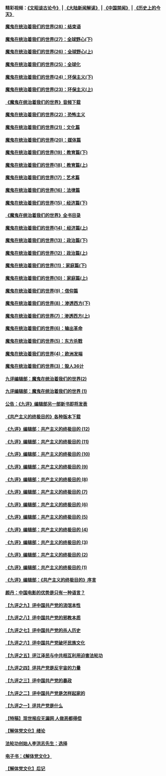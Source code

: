 #### 精彩视频：[《文昭谈古论今》](https://github.com/gfw-breaker/wenzhao/blob/master/README.md?t=01080630) | [《大陆新闻解读》](https://github.com/gfw-breaker/ntdtv-comedy/blob/master/README.md?t=01080630) | [《中国禁闻》](https://github.com/gfw-breaker/ntdtv-news/blob/master/README.md?t=01080630) | [《历史上的今天》](https://github.com/gfw-breaker/today-in-history/blob/master/README.md?t=01080630) 

#### [魔鬼在统治着我们的世界(28)：结束语](../pages/nsc422/n10936246.md?t=01080630) 

#### [魔鬼在统治着我们的世界(27)：全球野心(下)](../pages/nsc422/n10928319.md?t=01080630) 

#### [魔鬼在统治着我们的世界(26)：全球野心(上)](../pages/nsc422/n10900318.md?t=01080630) 

#### [魔鬼在统治着我们的世界(25)：全球化](../pages/nsc422/n10788205.md?t=01080630) 

#### [魔鬼在统治着我们的世界(24)：环保主义(下)](../pages/nsc422/n10695307.md?t=01080630) 

#### [魔鬼在统治着我们的世界(23)：环保主义(上)](../pages/nsc422/n10688613.md?t=01080630) 

#### [《魔鬼在统治着我们的世界》音频下载](../pages/nsc422/n10635553.md?t=01080630) 

#### [魔鬼在统治着我们的世界(22)：恐怖主义](../pages/nsc422/n10614727.md?t=01080630) 

#### [魔鬼在统治着我们的世界(21)：文化篇](../pages/nsc422/n10597706.md?t=01080630) 

#### [魔鬼在统治着我们的世界(20)：媒体篇](../pages/nsc422/n10586579.md?t=01080630) 

#### [魔鬼在统治着我们的世界(19)：教育篇(下)](../pages/nsc422/n10564808.md?t=01080630) 

#### [魔鬼在统治着我们的世界(18)：教育篇(上)](../pages/nsc422/n10526970.md?t=01080630) 

#### [魔鬼在统治着我们的世界(17)：艺术篇](../pages/nsc422/n10499093.md?t=01080630) 

#### [魔鬼在统治着我们的世界(16)：法律篇](../pages/nsc422/n10485969.md?t=01080630) 

#### [魔鬼在统治着我们的世界(15)：经济篇(下)](../pages/nsc422/n10469975.md?t=01080630) 

#### [《魔鬼在统治着我们的世界》全书目录](../pages/nsc422/n10464261.md?t=01080630) 

#### [魔鬼在统治着我们的世界(14)：经济篇(上)](../pages/nsc422/n10457370.md?t=01080630) 

#### [魔鬼在统治着我们的世界(13)：政治篇(下)](../pages/nsc422/n10448270.md?t=01080630) 

#### [魔鬼在统治着我们的世界(12)：政治篇(上)](../pages/nsc422/n10444576.md?t=01080630) 

#### [魔鬼在统治着我们的世界(11)：家庭篇(下)](../pages/nsc422/n10440961.md?t=01080630) 

#### [魔鬼在统治着我们的世界(10)：家庭篇(上)](../pages/nsc422/n10435448.md?t=01080630) 

#### [魔鬼在统治着我们的世界(9)：信仰篇](../pages/nsc422/n10432159.md?t=01080630) 

#### [魔鬼在统治着我们的世界(8)：渗透西方(下)](../pages/nsc422/n10429603.md?t=01080630) 

#### [魔鬼在统治着我们的世界(7)：渗透西方(上)](../pages/nsc422/n10426013.md?t=01080630) 

#### [魔鬼在统治着我们的世界(6)：输出革命](../pages/nsc422/n10421536.md?t=01080630) 

#### [魔鬼在统治着我们的世界(5)：东方杀戮](../pages/nsc422/n10417707.md?t=01080630) 

#### [魔鬼在统治着我们的世界(4)：欧洲发端](../pages/nsc422/n10414890.md?t=01080630) 

#### [魔鬼在统治着我们的世界(3)：毁人36计](../pages/nsc422/n10411583.md?t=01080630) 

#### [九评编辑部：魔鬼在统治着我们的世界(2)](../pages/nsc422/n10410036.md?t=01080630) 

#### [九评编辑部：魔鬼在统治着我们的世界 (1)](../pages/nsc422/n10406825.md?t=01080630) 

#### [公告：《九评》编辑部另一部新书即将发表](../pages/nsc422/n10405104.md?t=01080630) 

#### [《共产主义的终极目的》各种版本下载](../pages/nsc422/n10022138.md?t=01080630) 

#### [《九评》编辑部：共产主义的终极目的 (12)](../pages/nsc422/n9933272.md?t=01080630) 

#### [《九评》编辑部：共产主义的终极目的 (11)](../pages/nsc422/n9924973.md?t=01080630) 

#### [《九评》编辑部：共产主义的终极目的 (10)](../pages/nsc422/n9920883.md?t=01080630) 

#### [《九评》编辑部：共产主义的终极目的 (9)](../pages/nsc422/n9916363.md?t=01080630) 

#### [《九评》编辑部：共产主义的终极目的 (8)](../pages/nsc422/n9912488.md?t=01080630) 

#### [《九评》编辑部：共产主义的终极目的 (7)](../pages/nsc422/n9901176.md?t=01080630) 

#### [《九评》编辑部：共产主义的终极目的 (6)](../pages/nsc422/n9899359.md?t=01080630) 

#### [《九评》编辑部：共产主义的终极目的 (5)](../pages/nsc422/n9893174.md?t=01080630) 

#### [《九评》编辑部：共产主义的终极目的 (4)](../pages/nsc422/n9891246.md?t=01080630) 

#### [《九评》编辑部：共产主义的终极目的 (3)](../pages/nsc422/n9879879.md?t=01080630) 

#### [《九评》编辑部：共产主义的终极目的 (2)](../pages/nsc422/n9876205.md?t=01080630) 

#### [《九评》编辑部：共产主义的终极目的 (1)](../pages/nsc422/n9865857.md?t=01080630) 

#### [《九评》编辑部：《共产主义的终极目的》序言](../pages/nsc422/n9862666.md?t=01080630) 

#### [颜丹：中国电影的优势是只有一种语言？](../pages/nsc422/n9583062.md?t=01080630) 

#### [【九评之九】评中国共产党的流氓本性](../pages/nsc422/n737542.md?t=01080630) 

#### [【九评之八】评中国共产党的邪教本质](../pages/nsc422/n735942.md?t=01080630) 

#### [【九评之七】评中国共产党的杀人历史](../pages/nsc422/n733806.md?t=01080630) 

#### [【九评之六】评中国共产党破坏民族文化](../pages/nsc422/n731667.md?t=01080630) 

#### [【九评之五】评江泽民与中共相互利用迫害法轮功](../pages/nsc422/n730058.md?t=01080630) 

#### [【九评之四】评共产党是反宇宙的力量](../pages/nsc422/n727814.md?t=01080630) 

#### [【九评之三】评中国共产党的暴政](../pages/nsc422/n725597.md?t=01080630) 

#### [【九评之二】评中国共产党是怎样起家的](../pages/nsc422/n723946.md?t=01080630) 

#### [【九评之一】评共产党是什么](../pages/nsc422/n722529.md?t=01080630) 

#### [【特稿】现世报应无漏网 人做恶都得偿](../pages/nsc422/n4215167.md?t=01080630) 

#### [【解体党文化】绪论](../pages/nsc422/n1449356.md?t=01080630) 

#### [法轮功创始人李洪志先生：选择](../pages/nsc422/n3580738.md?t=01080630) 

#### [电子书：《解体党文化》](../pages/nsc422/n1573484.md?t=01080630) 

#### [【解体党文化】后记](../pages/nsc422/n1531999.md?t=01080630) 

